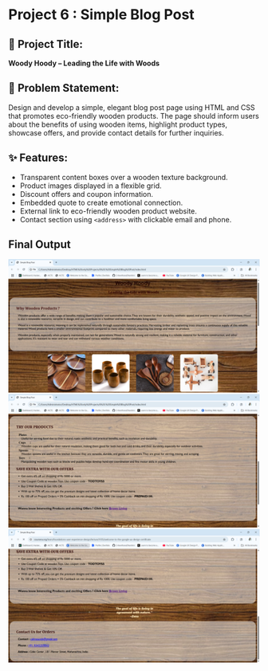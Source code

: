 # Project 6 : Simple Blog Post

## 🌲 Project Title:
**Woody Hoody – Leading the Life with Woods**

## 📌 Problem Statement:
Design and develop a simple, elegant blog post page using HTML and CSS that promotes eco-friendly wooden products. The page should inform users about the benefits of using wooden items, highlight product types, showcase offers, and provide contact details for further inquiries.


## ✨ Features:
- Transparent content boxes over a wooden texture background.
- Product images displayed in a flexible grid.
- Discount offers and coupon information.
- Embedded quote to create emotional connection.
- External link to eco-friendly wooden product website.
- Contact section using `<address>` with clickable email and phone.

## Final Output  
![output1 screenshot](output1.png)
![output2 screenshot](output2.png)
![output3 screenshot](output3.png)







